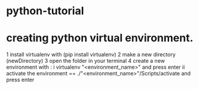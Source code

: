 # python-tutorial

# creating python virtual environment.
1 install virtualenv with (pip install virtualenv)
2 make a new directory (newDirectory)
3 open the folder in your terminal
4 create a new environment with :
i virtualenv "<environment_name>" and press enter
ii activate the environment == ./"<environment_name>"/Scripts/activate and press enter

